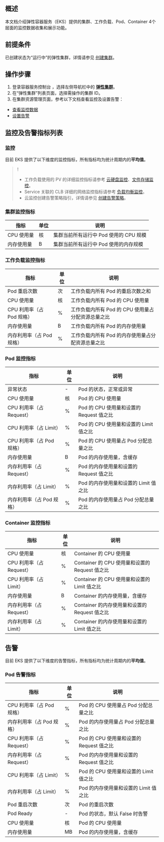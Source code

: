 ## 概述 
本文档介绍弹性容器服务（EKS）提供的集群、工作负载、Pod、Container 4个层面的监控数据收集和展示功能。

## 前提条件
已创建状态为“运行中”的弹性集群，详情请参见 [创建集群](https://cloud.tencent.com/document/product/457/39813)。

## 操作步骤
1. 登录容器服务控制台 ，选择左侧导航栏中的 **[弹性集群](https://console.cloud.tencent.com/tke2/ecluster)**。
2. 在“弹性集群”列表页面，选择需操作的集群 ID。
3. 在集群资源管理页面，参考以下文档查看监控及设置告警：
 - [查看监控数据](https://cloud.tencent.com/document/product/457/34181)
 - [设置告警](https://cloud.tencent.com/document/product/457/34182)

## 监控及告警指标列表
### 监控
目前 EKS 提供了以下维度的监控指标，所有指标均为统计周期内的**平均值**。
>!
>- 工作负载使用的 PV 的详细监控指标请参考 [云硬盘监控](https://console.cloud.tencent.com/monitor/product/bs)、[文件存储监控](https://console.cloud.tencent.com/monitor/product/cfs)。
>- Service 关联的 CLB 详细的网络监控指标请参考 [负载均衡监控](https://console.cloud.tencent.com/monitor/clb)。
>- 云监控创建告警策略指引，详情请参见 [创建告警策略](https://cloud.tencent.com/document/product/248/6215)。


### 集群监控指标

|指标|单位|说明|
| --------| ---- | -------------- |
|CPU 使用量| 核 | 集群当前所有运行中 Pod 使用的 CPU 规模|
|内存使用量| B | 集群当前所有运行中 Pod 使用的内存规模|

### 工作负载监控指标

| 指标                | 单位   | 说明                 |
| ---------------------------   | ---- | ------------------ |
| Pod 重启次数       | 次    | 工作负载内所有 Pod 的重启次数之和   |
| CPU 使用量  | 核   | 工作负载内所有 Pod 的 CPU 使用量      |
| CPU 利用率（占 Pod 规格） | %  | 工作负载内所有 Pod 的 CPU 使用量占分配资源总量之比  |
| 内存使用量  | B   | 工作负载内所有 Pod 的内存使用量      |
| 内存利用率（占 Pod 规格） | %  | 工作负载内所有 Pod 的内存使用量占分配资源总量之比  |

### Pod 监控指标

| 指标                | 单位   | 说明                 |
| ---------------------------   | ---- | ------------------ |
| 异常状态  |  -  | Pod 的状态，正常或异常      |
| CPU 使用量  | 核   | Pod 的 CPU 使用量      |
| CPU 利用率（占 Request） | %  | Pod 的 CPU 使用量和设置的 Request 值之比  |
| CPU 利用率（占 Limit） | %  | Pod 的 CPU 使用量和设置的 Limit 值之比  |
| CPU 利用率（占 Pod 规格） | %  | Pod 的 CPU 使用量占 Pod 分配总量之比  |
| 内存使用量  | B   | Pod 的内存使用量，含缓存    |
| 内存利用率（占 Request） | %  | Pod 的内存使用量和设置的 Request 值之比  |
| 内存利用率（占 Limit） | %  | Pod 的内存使用量和设置的 Limit 值之比  |
| 内存利用率（占 Pod 规格） | %  | Pod 的内存使用量占 Pod 分配总量之比  |

### Container 监控指标

| 指标                | 单位   | 说明                 |
| ---------------------------   | ---- | ------------------ |
| CPU 使用量  | 核   | Container 的 CPU 使用量      |
| CPU 利用率（占 Request） | %  | Container 的 CPU 使用量和设置的 Request 值之比  |
| CPU 利用率（占 Limit） | %  | Container 的 CPU 使用量和设置的 Limit 值之比  |
| 内存使用量  | B   | Container 的内存使用量，含缓存    |
| 内存利用率（占 Request） | %  | Container 的内存使用量和设置的 Request 值之比  |
| 内存利用率（占 Limit） | %  | Container 的内存使用量和设置的 Limit 值之比  |

## 告警

目前 EKS 提供了以下维度的告警指标，所有指标均为统计周期内的**平均值**。

### Pod 告警指标

| 指标                | 单位   | 说明                 |
| ---------------------------   | ---- | ------------------ |
| CPU 利用率（占 Pod 规格） | %  | Pod 的 CPU 使用量占 Pod 分配总量之比  |
| 内存利用率（占 Pod 规格） | %  | Pod 的内存使用量占 Pod 分配总量之比  |
| CPU 利用率（占 Request） | %  | Pod 的 CPU 使用量和设置的 Request 值之比  |
| 内存利用率（占 Request） | %  | Pod 的内存使用量和设置的 Request 值之比  |
| CPU 利用率（占 Limit） | %  | Pod 的 CPU 使用量和设置的 Limit 值之比  |
| 内存利用率（占 Limit） | %  | Pod 的内存使用量和设置的 Limit 值之比  |
| Pod 重启次数  |  次  | Pod 的重启次数   |
| Pod Ready  | -   | Pod 的状态，默认 False 时告警    |
| CPU 使用量  | 核   | Pod 的 CPU 使用量      |
| 内存使用量  | MB   | Pod 的内存使用量，含缓存    |


